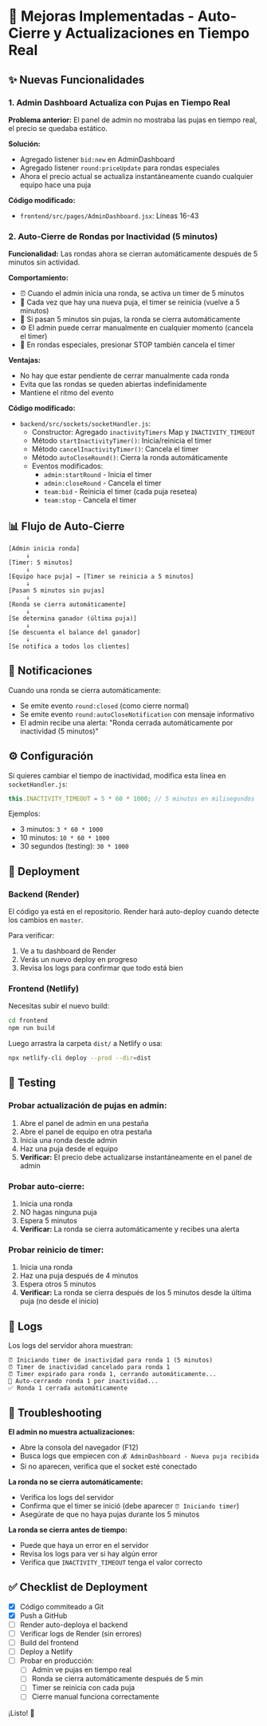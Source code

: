 # 🎯 Mejoras Implementadas - Auto-Cierre y Actualizaciones en Tiempo Real

## ✨ Nuevas Funcionalidades

### 1. Admin Dashboard Actualiza con Pujas en Tiempo Real
**Problema anterior:** El panel de admin no mostraba las pujas en tiempo real, el precio se quedaba estático.

**Solución:**
- Agregado listener `bid:new` en AdminDashboard
- Agregado listener `round:priceUpdate` para rondas especiales
- Ahora el precio actual se actualiza instantáneamente cuando cualquier equipo hace una puja

**Código modificado:**
- `frontend/src/pages/AdminDashboard.jsx`: Líneas 16-43

### 2. Auto-Cierre de Rondas por Inactividad (5 minutos)
**Funcionalidad:** Las rondas ahora se cierran automáticamente después de 5 minutos sin actividad.

**Comportamiento:**
- ⏰ Cuando el admin inicia una ronda, se activa un timer de 5 minutos
- 🔄 Cada vez que hay una nueva puja, el timer se reinicia (vuelve a 5 minutos)
- 🏁 Si pasan 5 minutos sin pujas, la ronda se cierra automáticamente
- ⚙️ El admin puede cerrar manualmente en cualquier momento (cancela el timer)
- 🛑 En rondas especiales, presionar STOP también cancela el timer

**Ventajas:**
- No hay que estar pendiente de cerrar manualmente cada ronda
- Evita que las rondas se queden abiertas indefinidamente
- Mantiene el ritmo del evento

**Código modificado:**
- `backend/src/sockets/socketHandler.js`:
  - Constructor: Agregado `inactivityTimers` Map y `INACTIVITY_TIMEOUT`
  - Método `startInactivityTimer()`: Inicia/reinicia el timer
  - Método `cancelInactivityTimer()`: Cancela el timer
  - Método `autoCloseRound()`: Cierra la ronda automáticamente
  - Eventos modificados:
    * `admin:startRound` - Inicia el timer
    * `admin:closeRound` - Cancela el timer
    * `team:bid` - Reinicia el timer (cada puja resetea)
    * `team:stop` - Cancela el timer

## 📊 Flujo de Auto-Cierre

```
[Admin inicia ronda]
     ↓
[Timer: 5 minutos]
     ↓
[Equipo hace puja] → [Timer se reinicia a 5 minutos]
     ↓
[Pasan 5 minutos sin pujas]
     ↓
[Ronda se cierra automáticamente]
     ↓
[Se determina ganador (última puja)]
     ↓
[Se descuenta el balance del ganador]
     ↓
[Se notifica a todos los clientes]
```

## 🔔 Notificaciones

Cuando una ronda se cierra automáticamente:
- Se emite evento `round:closed` (como cierre normal)
- Se emite evento `round:autoCloseNotification` con mensaje informativo
- El admin recibe una alerta: "Ronda cerrada automáticamente por inactividad (5 minutos)"

## ⚙️ Configuración

Si quieres cambiar el tiempo de inactividad, modifica esta línea en `socketHandler.js`:

```javascript
this.INACTIVITY_TIMEOUT = 5 * 60 * 1000; // 5 minutos en milisegundos
```

Ejemplos:
- 3 minutos: `3 * 60 * 1000`
- 10 minutos: `10 * 60 * 1000`
- 30 segundos (testing): `30 * 1000`

## 🚀 Deployment

### Backend (Render)
El código ya está en el repositorio. Render hará auto-deploy cuando detecte los cambios en `master`.

Para verificar:
1. Ve a tu dashboard de Render
2. Verás un nuevo deploy en progreso
3. Revisa los logs para confirmar que todo está bien

### Frontend (Netlify)
Necesitas subir el nuevo build:

```bash
cd frontend
npm run build
```

Luego arrastra la carpeta `dist/` a Netlify o usa:

```bash
npx netlify-cli deploy --prod --dir=dist
```

## 🧪 Testing

### Probar actualización de pujas en admin:
1. Abre el panel de admin en una pestaña
2. Abre el panel de equipo en otra pestaña
3. Inicia una ronda desde admin
4. Haz una puja desde el equipo
5. **Verificar:** El precio debe actualizarse instantáneamente en el panel de admin

### Probar auto-cierre:
1. Inicia una ronda
2. NO hagas ninguna puja
3. Espera 5 minutos
4. **Verificar:** La ronda se cierra automáticamente y recibes una alerta

### Probar reinicio de timer:
1. Inicia una ronda
2. Haz una puja después de 4 minutos
3. Espera otros 5 minutos
4. **Verificar:** La ronda se cierra después de los 5 minutos desde la última puja (no desde el inicio)

## 📝 Logs

Los logs del servidor ahora muestran:
```
⏰ Iniciando timer de inactividad para ronda 1 (5 minutos)
⏰ Timer de inactividad cancelado para ronda 1
⏰ Timer expirado para ronda 1, cerrando automáticamente...
🏁 Auto-cerrando ronda 1 por inactividad...
✅ Ronda 1 cerrada automáticamente
```

## 🐛 Troubleshooting

**El admin no muestra actualizaciones:**
- Abre la consola del navegador (F12)
- Busca logs que empiecen con `💰 AdminDashboard - Nueva puja recibida`
- Si no aparecen, verifica que el socket esté conectado

**La ronda no se cierra automáticamente:**
- Verifica los logs del servidor
- Confirma que el timer se inició (debe aparecer `⏰ Iniciando timer`)
- Asegúrate de que no haya pujas durante los 5 minutos

**La ronda se cierra antes de tiempo:**
- Puede que haya un error en el servidor
- Revisa los logs para ver si hay algún error
- Verifica que `INACTIVITY_TIMEOUT` tenga el valor correcto

## ✅ Checklist de Deployment

- [x] Código commiteado a Git
- [x] Push a GitHub
- [ ] Render auto-deploya el backend
- [ ] Verificar logs de Render (sin errores)
- [ ] Build del frontend
- [ ] Deploy a Netlify
- [ ] Probar en producción:
  - [ ] Admin ve pujas en tiempo real
  - [ ] Ronda se cierra automáticamente después de 5 min
  - [ ] Timer se reinicia con cada puja
  - [ ] Cierre manual funciona correctamente

¡Listo! 🎉
